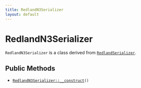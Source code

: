 ```yaml
---
title: RedlandN3Serializer
layout: default
---
```


# RedlandN3Serializer

<code>RedlandN3Serializer</code> is a class derived from <code><a href="RedlandSerializer">RedlandSerializer</a></code>.

## Public Methods

* <code><a href="RedlandN3Serializer%3A%3A__construct">RedlandN3Serializer::__construct</a>()</code>

